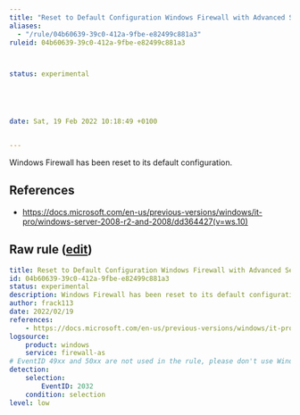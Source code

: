 ```yaml
---
title: "Reset to Default Configuration Windows Firewall with Advanced Security"
aliases:
  - "/rule/04b60639-39c0-412a-9fbe-e82499c881a3"
ruleid: 04b60639-39c0-412a-9fbe-e82499c881a3



status: experimental





date: Sat, 19 Feb 2022 10:18:49 +0100


---
```


Windows Firewall has been reset to its default configuration.

<!--more-->




## References

* https://docs.microsoft.com/en-us/previous-versions/windows/it-pro/windows-server-2008-r2-and-2008/dd364427(v=ws.10)


## Raw rule ([edit](https://github.com/SigmaHQ/sigma/edit/master/rules/windows/builtin/firewall_as/win_firewall_as_reset.yml))
```yaml
title: Reset to Default Configuration Windows Firewall with Advanced Security
id: 04b60639-39c0-412a-9fbe-e82499c881a3
status: experimental
description: Windows Firewall has been reset to its default configuration.
author: frack113
date: 2022/02/19
references:
    - https://docs.microsoft.com/en-us/previous-versions/windows/it-pro/windows-server-2008-r2-and-2008/dd364427(v=ws.10)
logsource:
    product: windows
    service: firewall-as
# EventID 49xx and 50xx are not used in the rule, please don't use Windows Server 2008 R2
detection:
    selection:
        EventID: 2032
    condition: selection
level: low

```
